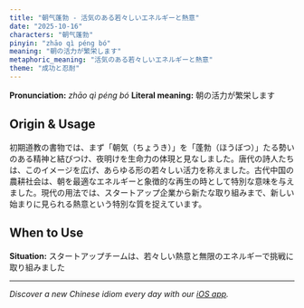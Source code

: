 ```yaml
---
title: "朝气蓬勃 - 活気のある若々しいエネルギーと熱意"
date: "2025-10-16"
characters: "朝气蓬勃"
pinyin: "zhāo qì péng bó"
meaning: "朝の活力が繁栄します"
metaphoric_meaning: "活気のある若々しいエネルギーと熱意"
theme: "成功と忍耐"
---
```


**Pronunciation:** *zhāo qì péng bó*
**Literal meaning:** 朝の活力が繁栄します

## Origin & Usage

初期道教の書物では、まず「朝気（ちょうき）」を「蓬勃（ほうぼつ）」たる勢いのある精神と結びつけ、夜明けを生命力の体現と見なしました。唐代の詩人たちは、このイメージを広げ、あらゆる形の若々しい活力を称えました。古代中国の農耕社会は、朝を最適なエネルギーと象徴的な再生の時として特別な意味を与えました。現代の用法では、スタートアップ企業から新たな取り組みまで、新しい始まりに見られる熱意という特別な質を捉えています。

## When to Use

**Situation:** スタートアップチームは、若々しい熱意と無限のエネルギーで挑戦に取り組みました

---

*Discover a new Chinese idiom every day with our [iOS app](https://apps.apple.com/us/app/daily-chinese-idioms/id6740611324).*
